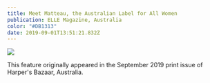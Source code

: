 ```yaml
---
title: Meet Matteau, the Australian Label for All Women
publication: ELLE Magazine, Australia
color: "#DB1313"
date: 2019-09-01T13:51:21.832Z
---
```

![](/uploads/elle_matteau.jpg)

<centre> This feature originally appeared in the September 2019 print issue of Harper's Bazaar, Australia.</centre>